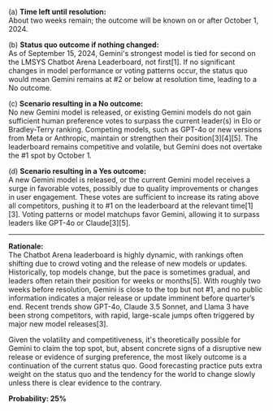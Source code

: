 (a) **Time left until resolution:**  
About two weeks remain; the outcome will be known on or after October 1, 2024.

(b) **Status quo outcome if nothing changed:**  
As of September 15, 2024, Gemini's strongest model is tied for second on the LMSYS Chatbot Arena Leaderboard, not first[1]. If no significant changes in model performance or voting patterns occur, the status quo would mean Gemini remains at #2 or below at resolution time, leading to a No outcome.

(c) **Scenario resulting in a No outcome:**  
No new Gemini model is released, or existing Gemini models do not gain sufficient human preference votes to surpass the current leader(s) in Elo or Bradley-Terry ranking. Competing models, such as GPT-4o or new versions from Meta or Anthropic, maintain or strengthen their position[3][4][5]. The leaderboard remains competitive and volatile, but Gemini does not overtake the #1 spot by October 1.

(d) **Scenario resulting in a Yes outcome:**  
A new Gemini model is released, or the current Gemini model receives a surge in favorable votes, possibly due to quality improvements or changes in user engagement. These votes are sufficient to increase its rating above all competitors, pushing it to #1 on the leaderboard at the relevant time[1][3]. Voting patterns or model matchups favor Gemini, allowing it to surpass leaders like GPT-4o or Claude[3][5].

---

**Rationale:**  
The Chatbot Arena leaderboard is highly dynamic, with rankings often shifting due to crowd voting and the release of new models or updates. Historically, top models change, but the pace is sometimes gradual, and leaders often retain their position for weeks or months[5]. With roughly two weeks before resolution, Gemini is close to the top but not #1, and no public information indicates a major release or update imminent before quarter’s end. Recent trends show GPT-4o, Claude 3.5 Sonnet, and Llama 3 have been strong competitors, with rapid, large-scale jumps often triggered by major new model releases[3].

Given the volatility and competitiveness, it's theoretically possible for Gemini to claim the top spot, but, absent concrete signs of a disruptive new release or evidence of surging preference, the most likely outcome is a continuation of the current status quo. Good forecasting practice puts extra weight on the status quo and the tendency for the world to change slowly unless there is clear evidence to the contrary.

**Probability: 25%**